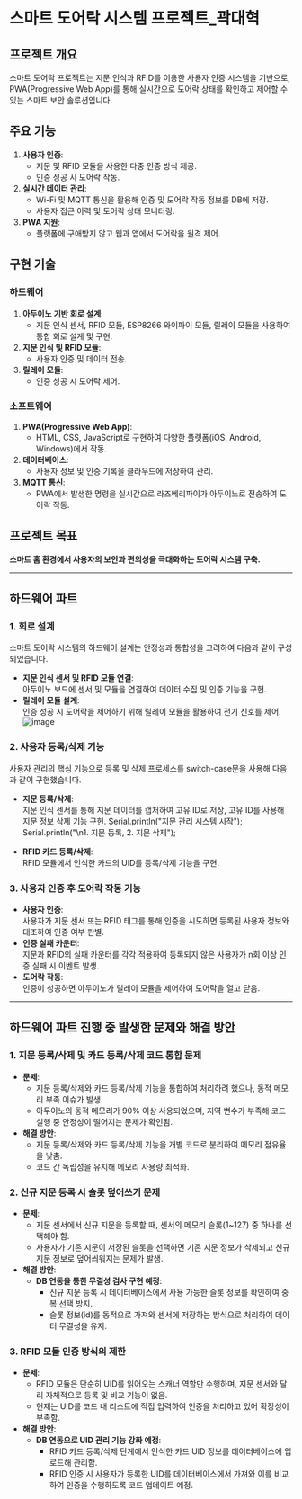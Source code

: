 # 스마트 도어락 시스템 프로젝트_곽대혁

## 프로젝트 개요
스마트 도어락 프로젝트는 지문 인식과 RFID를 이용한 사용자 인증 시스템을 기반으로,  
PWA(Progressive Web App)를 통해 실시간으로 도어락 상태를 확인하고 제어할 수 있는 스마트 보안 솔루션입니다.

## 주요 기능
1. **사용자 인증**:  
   - 지문 및 RFID 모듈을 사용한 다중 인증 방식 제공.
   - 인증 성공 시 도어락 작동.
2. **실시간 데이터 관리**:  
   - Wi-Fi 및 MQTT 통신을 활용해 인증 및 도어락 작동 정보를 DB에 저장.
   - 사용자 접근 이력 및 도어락 상태 모니터링.
3. **PWA 지원**:  
   - 플랫폼에 구애받지 않고 웹과 앱에서 도어락을 원격 제어.

## 구현 기술
### **하드웨어**  
1. **아두이노 기반 회로 설계**:  
    - 지문 인식 센서, RFID 모듈, ESP8266 와이파이 모듈, 릴레이 모듈을 사용하여 통합 회로 설계 및 구현.  
2. **지문 인식 및 RFID 모듈**:  
    - 사용자 인증 및 데이터 전송.  
3. **릴레이 모듈**:  
    - 인증 성공 시 도어락 제어.  
 
### **소프트웨어**  
1. **PWA(Progressive Web App)**:  
    - HTML, CSS, JavaScript로 구현하여 다양한 플랫폼(iOS, Android, Windows)에서 작동.  
2. **데이터베이스**:  
    - 사용자 정보 및 인증 기록을 클라우드에 저장하여 관리.  
3. **MQTT 통신**:  
    - PWA에서 발생한 명령을 실시간으로 라즈베리파이가 아두이노로 전송하여 도어락 작동.
  
## 프로젝트 목표
**스마트 홈 환경에서 사용자의 보안과 편의성을 극대화하는 도어락 시스템 구축.**

---

## 하드웨어 파트  

### **1. 회로 설계**  
스마트 도어락 시스템의 하드웨어 설계는 안정성과 통합성을 고려하여 다음과 같이 구성되었습니다.  
- **지문 인식 센서 및 RFID 모듈 연결**:  
  아두이노 보드에 센서 및 모듈을 연결하여 데이터 수집 및 인증 기능을 구현.  
- **릴레이 모듈 설계**:  
  인증 성공 시 도어락을 제어하기 위해 릴레이 모듈을 활용하여 전기 신호를 제어.
![image](https://github.com/user-attachments/assets/610529ab-02e5-44ce-ab20-c67c27a41b1c)


### **2. 사용자 등록/삭제 기능**  
사용자 관리의 핵심 기능으로 등록 및 삭제 프로세스를 switch-case문을 사용해 다음과 같이 구현했습니다.  
- **지문 등록/삭제**:  
  지문 인식 센서를 통해 지문 데이터를 캡처하여 고유 ID로 저장, 고유 ID를 사용해 지문 정보 삭제 기능 구현.
 Serial.println("지문 관리 시스템 시작");
  Serial.println("\n1. 지문 등록, 2. 지문 삭제");

- **RFID 카드 등록/삭제**:  
  RFID 모듈에서 인식한 카드의 UID를 등록/삭제 기능을 구현.

### **3. 사용자 인증 후 도어락 작동 기능**  
- **사용자 인증**:  
  사용자가 지문 센서 또는 RFID 태그를 통해 인증을 시도하면 등록된 사용자 정보와 대조하여 인증 여부 판별.
- **인증 실패 카운터**:  
  지문과 RFID의 실패 카운터를 각각 적용하여 등록되지 않은 사용자가 n회 이상 인증 실패 시 이벤트 발생.
- **도어락 작동**:   
  인증이 성공하면 아두이노가 릴레이 모듈을 제어하여 도어락을 열고 닫음.
  
---

## 하드웨어 파트 진행 중 발생한 문제와 해결 방안   

### **1. 지문 등록/삭제 및 카드 등록/삭제 코드 통합 문제**  
- **문제**:  
  - 지문 등록/삭제와 카드 등록/삭제 기능을 통합하여 처리하려 했으나, 동적 메모리 부족 이슈가 발생.  
  - 아두이노의 동적 메모리가 90% 이상 사용되었으며, 지역 변수가 부족해 코드 실행 중 안정성이 떨어지는 문제가 확인됨.  
- **해결 방안**:  
  - 지문 등록/삭제와 카드 등록/삭제 기능을 개별 코드로 분리하여 메모리 점유율을 낮춤.  
  - 코드 간 독립성을 유지해 메모리 사용량 최적화.  


### **2. 신규 지문 등록 시 슬롯 덮어쓰기 문제**  
- **문제**:  
  - 지문 센서에서 신규 지문을 등록할 때, 센서의 메모리 슬롯(1~127) 중 하나를 선택해야 함.  
  - 사용자가 기존 지문이 저장된 슬롯을 선택하면 기존 지문 정보가 삭제되고 신규 지문 정보로 덮어씌워지는 문제가 발생.  
- **해결 방안**:  
  - **DB 연동을 통한 무결성 검사 구현 예정**:  
    - 신규 지문 등록 시 데이터베이스에서 사용 가능한 슬롯 정보를 확인하여 중복 선택 방지.  
    - 슬롯 정보(id)를 동적으로 가져와 센서에 저장하는 방식으로 처리하여 데이터 무결성을 유지.  


### **3. RFID 모듈 인증 방식의 제한**  
- **문제**:  
  - RFID 모듈은 단순히 UID를 읽어오는 스캐너 역할만 수행하며, 지문 센서와 달리 자체적으로 등록 및 비교 기능이 없음.  
  - 현재는 UID를 코드 내 리스트에 직접 입력하여 인증을 처리하고 있어 확장성이 부족함.  
- **해결 방안**:  
  - **DB 연동으로 UID 관리 기능 강화 예정**:  
    - RFID 카드 등록/삭제 단계에서 인식한 카드 UID 정보를 데이터베이스에 업로드해 관리함.
    - RFID 인증 시 사용자가 등록한 UID를 데이터베이스에서 가져와 이를 비교하여 인증을 수행하도록 코드 업데이트 예정.   

